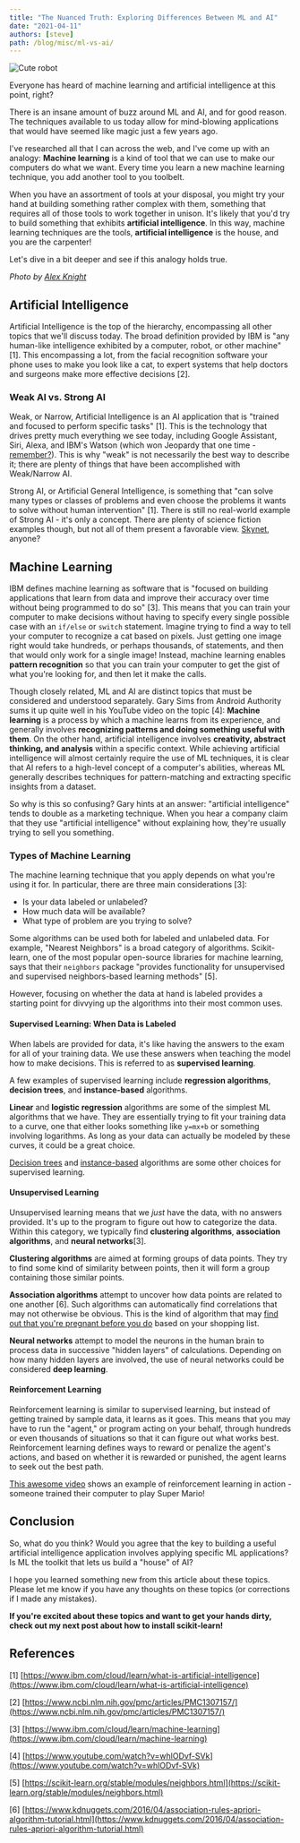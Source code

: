 ```yaml
---
title: "The Nuanced Truth: Exploring Differences Between ML and AI"
date: "2021-04-11"
authors: [steve]
path: /blog/misc/ml-vs-ai/
---
```


![Cute robot](/blog/img/cute-robot.jpeg)

Everyone has heard of machine learning and artificial intelligence at this point, right?

There is an insane amount of buzz around ML and AI, and for good reason. The techniques available to us today allow for mind-blowing applications that would have seemed like magic just a few years ago.

I've researched all that I can across the web, and I've come up with an analogy: **Machine learning** is a kind of tool that we can use to make our computers do what we want. Every time you learn a new machine learning technique, you add another tool to you toolbelt.

When you have an assortment of tools at your disposal, you might try your hand at building something rather complex with them, something that requires all of those tools to work together in unison. It's likely that you'd try to build something that exhibits **artificial intelligence**. In this way, machine learning techniques are the tools, **artificial intelligence** is the house, and you are the carpenter!

Let's dive in a bit deeper and see if this analogy holds true.

<!--truncate-->

*Photo by [Alex Knight](https://www.pexels.com/@agk42?utm_content=attributionCopyText&utm_medium=referral&utm_source=pexels)*

## Artificial Intelligence

Artificial Intelligence is the top of the hierarchy, encompassing all other topics that we'll discuss today. The broad definition provided by IBM is "any human-like intelligence exhibited by a computer, robot, or other machine" [1]. This encompassing a lot, from the facial recognition software your phone uses to make you look like a cat, to expert systems that help doctors and surgeons make more effective decisions [2].

### Weak AI vs. Strong AI

Weak, or Narrow, Artificial Intelligence is an AI application that is "trained and focused to perform specific tasks" [1]. This is the technology that drives pretty much everything we see today, including Google Assistant, Siri, Alexa, and IBM's Watson (which won Jeopardy that one time - [remember?](https://www.techrepublic.com/article/ibm-watson-the-inside-story-of-how-the-jeopardy-winning-supercomputer-was-born-and-what-it-wants-to-do-next/)). This is why "weak" is not necessarily the best way to describe it; there are plenty of things that have been accomplished with Weak/Narrow AI.

Strong AI, or Artificial General Intelligence, is something that "can solve many types or classes of problems and even choose the problems it wants to solve without human intervention" [1]. There is still no real-world example of Strong AI - it's only a concept. There are plenty of science fiction examples though, but not all of them present a favorable view. [Skynet](https://en.wikipedia.org/wiki/Skynet_(Terminator)), anyone?

## Machine Learning

IBM defines machine learning as software that is "focused on building applications that learn from data and improve their accuracy over time without being programmed to do so" [3]. This means that you can train your computer to make decisions without having to specify every single possible case with an `if/else` or `switch` statement. Imagine trying to find a way to tell your computer to recognize a cat based on pixels. Just getting one image right would take hundreds, or perhaps thousands, of statements, and then that would only work for a single image! Instead, machine learning enables **pattern recognition** so that you can train your computer to get the gist of what you're looking for, and then let it make the calls.

Though closely related, ML and AI are distinct topics that must be considered and understood separately. Gary Sims from Android Authority sums it up quite well in his YouTube video on the topic [4]: **Machine learning** is a process by which a machine learns from its experience, and generally involves **recognizing patterns and doing something useful with them**. On the other hand, artificial intelligence involves **creativity, abstract thinking, and analysis** within a specific context. While achieving artificial intelligence will almost certainly require the use of ML techniques, it is clear that AI refers to a high-level concept of a computer's abilities, whereas ML generally describes techniques for pattern-matching and extracting specific insights from a dataset.

So why is this so confusing? Gary hints at an answer: "artificial intelligence" tends to double as a marketing technique. When you hear a company claim that they use "artificial intelligence" without explaining how, they're usually trying to sell you something.

### Types of Machine Learning

The machine learning technique that you apply depends on what you're using it for. In particular, there are three main considerations [3]:

* Is your data labeled or unlabeled?
* How much data will be available?
* What type of problem are you trying to solve?

Some algorithms can be used both for labeled and unlabeled data. For example, "Nearest Neighbors" is a broad category of algorithms. Scikit-learn, one of the most popular open-source libraries for machine learning, says that their `neighbors` package "provides functionality for unsupervised and supervised neighbors-based learning methods" [5].

However, focusing on whether the data at hand is labeled provides a starting point for divvying up the algorithms into their most common uses.

#### Supervised Learning: When Data is Labeled

When labels are provided for data, it's like having the answers to the exam for all of your training data. We use these answers when teaching the model how to make decisions. This is referred to as **supervised learning**.

A few examples of supervised learning include **regression algorithms**, **decision trees**, and **instance-based** algorithms.

**Linear** and **logistic regression** algorithms are some of the simplest ML algorithms that we have. They are essentially trying to fit your training data to a curve, one that either looks something like `y=mx+b` or something involving logarithms. As long as your data can actually be modeled by these curves, it could be a great choice.

[Decision trees](https://en.wikipedia.org/wiki/Decision_tree_learning) and [instance-based](https://en.wikipedia.org/wiki/Instance-based_learning) algorithms are some other choices for supervised learning.

#### Unsupervised Learning

Unsupervised learning means that we *just* have the data, with no answers provided. It's up to the program to figure out how to categorize the data. Within this category, we typically find **clustering algorithms**, **association algorithms**, and **neural networks**[3].

**Clustering algorithms** are aimed at forming groups of data points. They try to find some kind of similarity between points, then it will form a group containing those similar points.

**Association algorithms** attempt to uncover how data points are related to one another [6]. Such algorithms can automatically find correlations that may not otherwise be obvious. This is the kind of algorithm that may [find out that you're pregnant before you do](https://www.driveresearch.com/market-research-company-blog/how-target-used-data-analytics-to-predict-pregnancies/) based on your shopping list.

**Neural networks** attempt to model the neurons in the human brain to process data in successive "hidden layers" of calculations. Depending on how many hidden layers are involved, the use of neural networks could be considered **deep learning**.

#### Reinforcement Learning

Reinforcement learning is similar to supervised learning, but instead of getting trained by sample data, it learns as it goes. This means that you may have to run the "agent," or program acting on your behalf, through hundreds or even thousands of situations so that it can figure out what works best. Reinforcement learning defines ways to reward or penalize the agent's actions, and based on whether it is rewarded or punished, the agent learns to seek out the best path.

[This awesome video](https://www.youtube.com/watch?v=y5OY4dd5DIY) shows an example of reinforcement learning in action - someone trained their computer to play Super Mario!

## Conclusion

So, what do you think? Would you agree that the key to building a useful artificial intelligence application involves applying specific ML applications? Is ML the toolkit that lets us build a "house" of AI?

I hope you learned something new from this article about these topics. Please let me know if you have any thoughts on these topics (or corrections if I made any mistakes).

**If you're excited about these topics and want to get your hands dirty, check out my next post about how to install scikit-learn!**

## References

[1] [https://www.ibm.com/cloud/learn/what-is-artificial-intelligence](https://www.ibm.com/cloud/learn/what-is-artificial-intelligence)

[2] [https://www.ncbi.nlm.nih.gov/pmc/articles/PMC1307157/](https://www.ncbi.nlm.nih.gov/pmc/articles/PMC1307157/)

[3] [https://www.ibm.com/cloud/learn/machine-learning](https://www.ibm.com/cloud/learn/machine-learning)

[4] [https://www.youtube.com/watch?v=whlODvf-SVk](https://www.youtube.com/watch?v=whlODvf-SVk)

[5] [https://scikit-learn.org/stable/modules/neighbors.html](https://scikit-learn.org/stable/modules/neighbors.html)

[6] [https://www.kdnuggets.com/2016/04/association-rules-apriori-algorithm-tutorial.html](https://www.kdnuggets.com/2016/04/association-rules-apriori-algorithm-tutorial.html)

